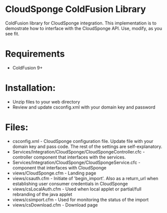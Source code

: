 # CloudSponge ColdFusion Library
ColdFusion library for CloudSponge integration. This implementation is to demostrate how to interface with the CloudSponge API. Use, modify, as you see fit.

# Requirements
* ColdFusion 9+

# Installation:
* Unzip files to your web directory
* Review and update csconfig.xml with your domain key and password 

# Files:
* csconfig.xml - CloudSponge configuration file. Update file with your domain key and pass code. The rest of the settings are self-explanatory.
* Services/Integration/CloudSponge/CloudSpongeController.cfc - controller component that interfaces with the services.
* Services/Integration/CloudSponge/CloudSpongeService.cfc - component that interfaces with CloudSponge
* views/CloudSponge.cfm - Landing page
* views/csauth.cfm - Initiate of 'begin_import'. Also as a return_url when establishing user consumer credentials in CloudSponge
* views/csLocalAuth.cfm - Used when local applet or partial/full rebranding of the java applet
* views/csimport.cfm - Used for monitoring the status of the import 
* views/csDownload.cfm - Download page

